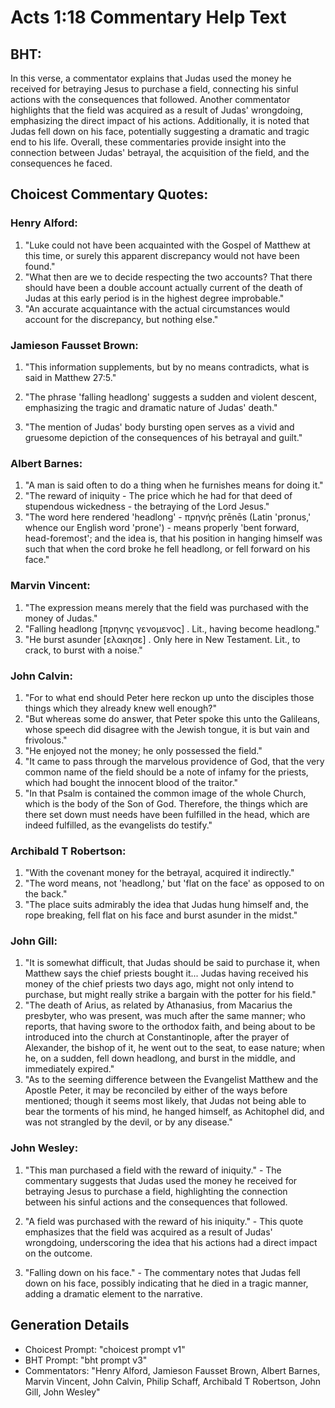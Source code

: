 # Acts 1:18 Commentary Help Text

## BHT:
In this verse, a commentator explains that Judas used the money he received for betraying Jesus to purchase a field, connecting his sinful actions with the consequences that followed. Another commentator highlights that the field was acquired as a result of Judas' wrongdoing, emphasizing the direct impact of his actions. Additionally, it is noted that Judas fell down on his face, potentially suggesting a dramatic and tragic end to his life. Overall, these commentaries provide insight into the connection between Judas' betrayal, the acquisition of the field, and the consequences he faced.

## Choicest Commentary Quotes:
### Henry Alford:
1. "Luke could not have been acquainted with the Gospel of Matthew at this time, or surely this apparent discrepancy would not have been found."
2. "What then are we to decide respecting the two accounts? That there should have been a double account actually current of the death of Judas at this early period is in the highest degree improbable."
3. "An accurate acquaintance with the actual circumstances would account for the discrepancy, but nothing else."

### Jamieson Fausset Brown:
1. "This information supplements, but by no means contradicts, what is said in Matthew 27:5." 

2. "The phrase 'falling headlong' suggests a sudden and violent descent, emphasizing the tragic and dramatic nature of Judas' death."

3. "The mention of Judas' body bursting open serves as a vivid and gruesome depiction of the consequences of his betrayal and guilt."

### Albert Barnes:
1. "A man is said often to do a thing when he furnishes means for doing it." 
2. "The reward of iniquity - The price which he had for that deed of stupendous wickedness - the betraying of the Lord Jesus."
3. "The word here rendered 'headlong' - πρηνής prēnēs (Latin 'pronus,' whence our English word 'prone') - means properly 'bent forward, head-foremost'; and the idea is, that his position in hanging himself was such that when the cord broke he fell headlong, or fell forward on his face."

### Marvin Vincent:
1. "The expression means merely that the field was purchased with the money of Judas."
2. "Falling headlong [πρηνης γενομενος] . Lit., having become headlong."
3. "He burst asunder [ελακησε] . Only here in New Testament. Lit., to crack, to burst with a noise."

### John Calvin:
1. "For to what end should Peter here reckon up unto the disciples those things which they already knew well enough?"
2. "But whereas some do answer, that Peter spoke this unto the Galileans, whose speech did disagree with the Jewish tongue, it is but vain and frivolous."
3. "He enjoyed not the money; he only possessed the field."
4. "It came to pass through the marvelous providence of God, that the very common name of the field should be a note of infamy for the priests, which had bought the innocent blood of the traitor."
5. "In that Psalm is contained the common image of the whole Church, which is the body of the Son of God. Therefore, the things which are there set down must needs have been fulfilled in the head, which are indeed fulfilled, as the evangelists do testify."

### Archibald T Robertson:
1. "With the covenant money for the betrayal, acquired it indirectly." 
2. "The word means, not 'headlong,' but 'flat on the face' as opposed to on the back." 
3. "The place suits admirably the idea that Judas hung himself and, the rope breaking, fell flat on his face and burst asunder in the midst."

### John Gill:
1. "It is somewhat difficult, that Judas should be said to purchase it, when Matthew says the chief priests bought it... Judas having received his money of the chief priests two days ago, might not only intend to purchase, but might really strike a bargain with the potter for his field."
2. "The death of Arius, as related by Athanasius, from Macarius the presbyter, who was present, was much after the same manner; who reports, that having swore to the orthodox faith, and being about to be introduced into the church at Constantinople, after the prayer of Alexander, the bishop of it, he went out to the seat, to ease nature; when he, on a sudden, fell down headlong, and burst in the middle, and immediately expired."
3. "As to the seeming difference between the Evangelist Matthew and the Apostle Peter, it may be reconciled by either of the ways before mentioned; though it seems most likely, that Judas not being able to bear the torments of his mind, he hanged himself, as Achitophel did, and was not strangled by the devil, or by any disease."

### John Wesley:
1. "This man purchased a field with the reward of iniquity." - The commentary suggests that Judas used the money he received for betraying Jesus to purchase a field, highlighting the connection between his sinful actions and the consequences that followed.

2. "A field was purchased with the reward of his iniquity." - This quote emphasizes that the field was acquired as a result of Judas' wrongdoing, underscoring the idea that his actions had a direct impact on the outcome.

3. "Falling down on his face." - The commentary notes that Judas fell down on his face, possibly indicating that he died in a tragic manner, adding a dramatic element to the narrative.


## Generation Details
- Choicest Prompt: "choicest prompt v1"
- BHT Prompt: "bht prompt v3"
- Commentators: "Henry Alford, Jamieson Fausset Brown, Albert Barnes, Marvin Vincent, John Calvin, Philip Schaff, Archibald T Robertson, John Gill, John Wesley"
